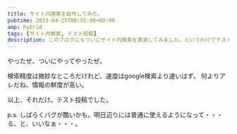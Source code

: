 ```yaml
---
title: サイト内検索を自作してみた。
pubtime: 2013-04-25T00:55:00+09:00
amp: hybrid
tags: [サイト内検索, テスト投稿]
description: このブログにもついにサイト内検索を実装してみました。というわけでテスト投稿です。
---
```


やったぜ、ついにやってやったぜ。

検索精度は微妙なところだけれど、速度はgoogle検索より速いはず。
何よりアレだね、情報の鮮度が高い。

以上、それだけ。テスト投稿でした。

p.s. しばらくバグが酷いかも。明日辺りには普通に使えるようになって・・・る、と、いいなぁ・・・。
